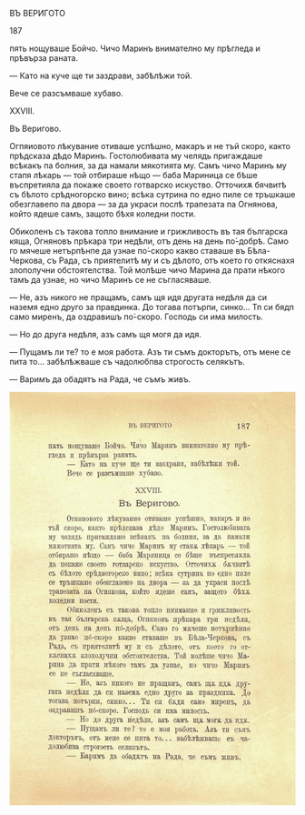 ﻿ВЪ ВЕРИГОТО

187

пять нощуваше Бойчо. Чичо Маринъ внимателно му прѣгледа и прѣвърза раната.

— Като на куче ще ти заздрави, забѣлѣжи той.

Вече се разсъмваше хубаво.

XXVIII.

Въ Веригово.

Огпяиовото лѣкувание отиваше успѣшно, макаръ и не тъй скоро, както прѣдсказа дѣдо Маринъ. Гостолюбивата му челядь пригаждаше всѣкакъ па болния, за да намали мякотията му. Самъ чичо Маринъ му стапя лѣкарь — той отбираше нѣщо — баба Мариница се бѣше въспретияла да покаже своето готварско искуство. Отточихѫ бячвитѣ съ бѣлото срѣдногорско вино; всѣка сутрина по едно пиле се тръшкаше обезглавепо па двора — за да украси послѣ трапезата па Огнянова, който ядеше самъ, защото бѣхя коледни пости.

Обиколенъ съ такова топло внимание и грижливость въ тая българска кяща, Огняновъ прѣкара три недѣли, отъ день на день по́-добрѣ. Само го мячеше нетърпѣнпе да узнае по́-скоро какво ставаше въ Бѣла-Черкова, съ Рада, съ приятелитѣ му и съ дѣлото, отъ което го откяснахя злополучни обстоятелства. Той молѣше чичо Марина да прати нѣкого тамъ да узнае, но чичо Маринъ се не съгласяваше.

— Не, азъ никого не пращамъ, самъ щя идя другата недѣля да си наземя едно друго за правдинка. До тогава потърпи, синко... Тп си бядп само миренъ, да оздравишъ по́-скоро. Господь си има милость.

— Но до друга недѣля, азъ самъ щя могя да идя.

— Пущамъ ли те? то е моя работа. Азъ ти съмъ докторътъ, отъ мене се пита то... забѣлѣжваше съ чадолюбпва строгость селякътъ.

— Варимъ да обадятъ на Рада, че съмъ живъ.

![original](../images/212.jpg)

